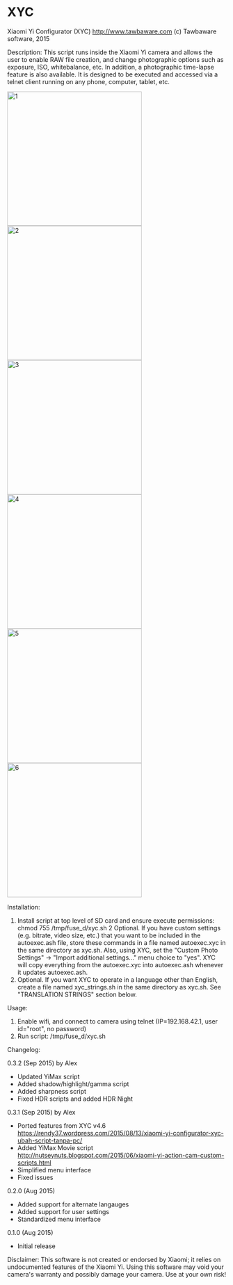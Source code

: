 # XYC
Xiaomi Yi Configurator (XYC)
http://www.tawbaware.com
(c) Tawbaware software, 2015

Description: This script runs inside the Xiaomi Yi camera and allows the user
to enable RAW file creation, and change photographic options such as
exposure, ISO, whitebalance, etc.  In addition, a photographic time-lapse
feature is also available.  It is designed to be executed and accessed via
a telnet client running on any phone, computer, tablet, etc.

<img width="309" alt="1" src="https://cloud.githubusercontent.com/assets/1122708/9668357/baf4a22c-5289-11e5-81e6-ce1c12cee2cf.png">  <img width="309" alt="2" src="https://cloud.githubusercontent.com/assets/1122708/9668358/baf52a76-5289-11e5-8e9e-92db6999715f.png">  <img width="309" alt="3" src="https://cloud.githubusercontent.com/assets/1122708/9668359/baf7d5f0-5289-11e5-9cab-e8c1582f3c3f.png">
<img width="309" alt="4" src="https://cloud.githubusercontent.com/assets/1122708/9668361/bafa6194-5289-11e5-80a0-e18d2656d566.png">  <img width="309" alt="5" src="https://cloud.githubusercontent.com/assets/1122708/9668360/baf8305e-5289-11e5-9365-f9d4bac8e38a.png">  <img width="309" alt="6" src="https://cloud.githubusercontent.com/assets/1122708/9668362/bb0edd0e-5289-11e5-8a67-0e4f50d48458.png">



Installation:

1. Install script at top level of SD card and ensure execute permissions:
        chmod 755 /tmp/fuse_d/xyc.sh
2  Optional.  If you have custom settings (e.g. bitrate, video size, etc.)
   that you want to be included in the autoexec.ash file, store these commands
   in a  file named autoexec.xyc in the same directory as xyc.sh.  Also, using
   XYC, set the "Custom Photo Settings" ->  "Import additional settings..."
   menu choice to "yes".  XYC will copy everything from the autoexec.xyc into
   autoexec.ash whenever it updates autoexec.ash.
3. Optional.  If you want XYC to operate in a language other than English,
   create a file named xyc_strings.sh in the same directory as xyc.sh.  See
   "TRANSLATION STRINGS" section below.

Usage:

1. Enable wifi, and connect to camera using telnet
   (IP=192.168.42.1, user id="root", no password)
2. Run script: /tmp/fuse_d/xyc.sh

Changelog:

0.3.2 (Sep 2015) by Alex 
- Updated YiMax script
- Added shadow/highlight/gamma script
- Added sharpness script
- Fixed HDR scripts and added HDR Night

0.3.1 (Sep 2015) by Alex 
- Ported features from XYC v4.6 https://rendy37.wordpress.com/2015/08/13/xiaomi-yi-configurator-xyc-ubah-script-tanpa-pc/
- Added YiMax Movie script http://nutseynuts.blogspot.com/2015/06/xiaomi-yi-action-cam-custom-scripts.html
- Simplified menu interface
- Fixed issues

0.2.0 (Aug 2015)
- Added support for alternate langauges
- Added support for user settings
- Standardized menu interface

0.1.0 (Aug 2015)
- Initial release

Disclaimer: This software is not created or endorsed by Xiaomi; it relies on
undocumented features of the Xiaomi Yi. Using this software may void your
camera's warranty and possibly damage your camera.  Use at your own risk!
